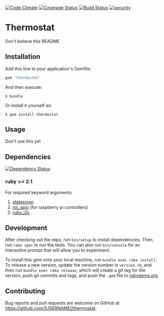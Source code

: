 [![Code Climate](https://codeclimate.com/github/brundage/thermostat/badges/gpa.svg)](https://codeclimate.com/github/brundage/thermostat)
[![Coverage Status](https://coveralls.io/repos/github/brundage/thermostat/badge.svg?branch=master)](https://coveralls.io/github/brundage/thermostat?branch=master)
[![Build Status](https://travis-ci.org/brundage/thermostat.svg?branch=master)](https://travis-ci.org/brundage/thermostat)
[![security](https://hakiri.io/github/brundage/thermostat/master.svg)](https://hakiri.io/github/brundage/thermostat/master)

# Thermostat

Don't believe this README

## Installation

Add this line to your application's Gemfile:

```ruby
gem 'thermostat'
```

And then execute:

    $ bundle

Or install it yourself as:

    $ gem install thermostat

## Usage

Don't use this yet

## Dependencies
[![Dependency Status](https://gemnasium.com/brundage/thermostat.png)](https://gemnasium.com/brundage/thermostat)

### ruby >= 2.1

For required keyword arguments

1. [statesman](https://github.com/gocardless/statesman)
1. [rpi_gpio](https://github.com/ClockVapor/rpi_gpio) (for raspberry pi controllers)
1. [ruby_i2c](https://github.com/brundage/ruby-i2c)



## Development

After checking out the repo, run `bin/setup` to install dependencies. Then, run `rake spec` to run the tests. You can also run `bin/console` for an interactive prompt that will allow you to experiment.

To install this gem onto your local machine, run `bundle exec rake install`. To release a new version, update the version number in `version.rb`, and then run `bundle exec rake release`, which will create a git tag for the version, push git commits and tags, and push the `.gem` file to [rubygems.org](https://rubygems.org).

## Contributing

Bug reports and pull requests are welcome on GitHub at https://github.com/[USERNAME]/thermostat.

